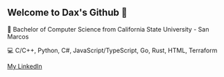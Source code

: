 ## Welcome to Dax's Github 👋

📜 Bachelor of Computer Science from California State University - San Marcos 

💻 C/C++, Python, C#, JavaScript/TypeScript, Go, Rust, HTML, Terraform

[My LinkedIn](www.linkedin.com/in/dax-taraleskof-8b5410201)

<!--
**daxmictar/daxmictar** is a ✨ _special_ ✨ repository because its `README.md` (this file) appears on your GitHub profile.

- 🔭 I’m currently working on ...
- 🌱 I’m currently learning ...
- 👯 I’m looking to collaborate on ...
- 🤔 I’m looking for help with ...
- 💬 Ask me about ...
- 📫 How to reach me: ...
- 😄 Pronouns: ...
- ⚡ Fun fact: ...
-->
